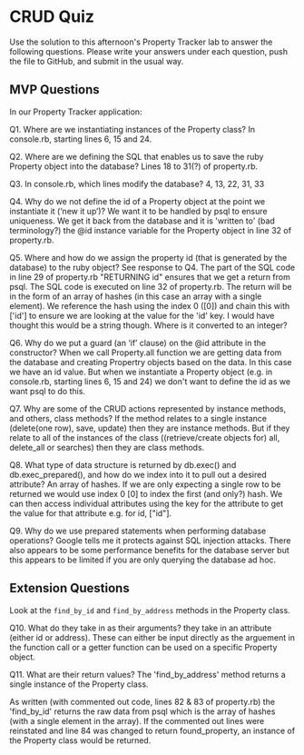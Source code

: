 # CRUD Quiz

Use the solution to this afternoon's Property Tracker lab to answer the following questions. Please write your answers under each question, push the file to GitHub, and submit in the usual way.

## MVP Questions

In our Property Tracker application:

Q1. Where are we instantiating instances of the Property class?
In console.rb, starting lines 6, 15 and 24.

Q2. Where are we defining the SQL that enables us to save the ruby Property object into the database?
Lines 18 to 31(?) of property.rb.

Q3. In console.rb, which lines modify the database?
4, 13, 22, 31, 33

Q4. Why do we not define the id of a Property object at the point we instantiate it (‘new it up’)?
We want it to be handled by psql to ensure uniqueness. We get it back from the database and it is 'written to' (bad terminology?) the @id instance variable for the Property object in line 32 of property.rb.

Q5. Where and how do we assign the property id (that is generated by the database) to the ruby object?
See response to Q4. The part of the SQL code in line 29 of property.rb "RETURNING id" ensures that we get a return from psql. The SQL code is executed on line 32 of property.rb. The return will be in the form of an array of hashes (in this case an array with a single element). We reference the hash using the index 0 ([0]) and chain this with ['id'] to ensure we are looking at the value for the 'id' key. I would have thought this would be a string though. Where is it converted to an integer?

Q6. Why do we put a guard (an ‘if’ clause) on the @id attribute in the constructor?
When we call Property.all function we are getting data from the database and creating Propertry objects based on the data. In this case we have an id value. But when we instantiate a Property object (e.g. in console.rb, starting lines 6, 15 and 24) we don't want to define the id as we want psql to do this.

Q7. Why are some of the CRUD actions represented by instance methods, and others, class methods?
If the method relates to a single instance (delete(one row), save, update) then they are instance methods. But if they relate to all of the instances of the class ((retrieve/create objects for) all, delete_all or searches) then they are class methods.

Q8. What type of data structure is returned by db.exec() and db.exec_prepared(), and how do we index into it to pull out a desired attribute?
An array of hashes. If we are only expecting a single row to be returned we would use index 0 [0] to index the first (and only?) hash. We can then access individual attributes using the key for the attribute to get the value for that attribute e.g. for id, ["id"].

Q9. Why do we use prepared statements when performing database operations?
Google tells me it protects against SQL injection attacks.
There also appears to be some performance benefits for the database server but this appears to be limited if you are only querying the database ad hoc.

## Extension Questions

Look at the `find_by_id` and `find_by_address` methods in the Property class.

Q10. What do they take in as their arguments?
they take in an attribute (either id or address). These can either be input directly as the arguement in the function call or a getter function can be used on a specific Property object.

Q11. What are their return values?
The 'find_by_address' method returns a single instance of the Property class.

As written (with commented out code, lines 82 & 83 of property.rb) the 'find_by_id' returns the raw data from psql which is the array of hashes (with a single element in the array). If the commented out lines were reinstated and line 84 was changed to return found_property, an instance of the Property class would be returned.
